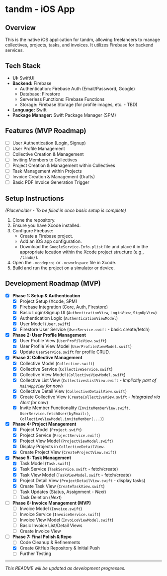# tandm - iOS App

## Overview

This is the native iOS application for tandm, allowing freelancers to manage collectives, projects, tasks, and invoices. It utilizes Firebase for backend services.

## Tech Stack

-   **UI:** SwiftUI
-   **Backend:** Firebase
    -   Authentication: Firebase Auth (Email/Password, Google)
    -   Database: Firestore
    -   Serverless Functions: Firebase Functions
    -   Storage: Firebase Storage (for profile images, etc. - TBD)
-   **Language:** Swift
-   **Package Manager:** Swift Package Manager (SPM)

## Features (MVP Roadmap)

-   [ ] User Authentication (Login, Signup)
-   [ ] User Profile Management
-   [ ] Collective Creation & Management
-   [ ] Inviting Members to Collectives
-   [ ] Project Creation & Management within Collectives
-   [ ] Task Management within Projects
-   [ ] Invoice Creation & Management (Drafts)
-   [ ] Basic PDF Invoice Generation Trigger

## Setup Instructions

*(Placeholder - To be filled in once basic setup is complete)*

1.  Clone the repository.
2.  Ensure you have Xcode installed.
3.  Configure Firebase:
    *   Create a Firebase project.
    *   Add an iOS app configuration.
    *   Download the `GoogleService-Info.plist` file and place it in the appropriate location within the Xcode project structure (e.g., `/tandm/`).
4.  Open the `.xcodeproj` or `.xcworkspace` file in Xcode.
5.  Build and run the project on a simulator or device.

## Development Roadmap (MVP)

- [x] **Phase 1: Setup & Authentication**
    - [x] Project Setup (Xcode, SPM)
    - [x] Firebase Integration (Core, Auth, Firestore)
    - [x] Basic Login/Signup UI (`AuthenticationView`, `LoginView`, `SignUpView`)
    - [x] Authentication Logic (`AuthenticationViewModel`)
    - [x] User Model (`User.swift`)
    - [x] Firestore User Service (`UserService.swift` - basic create/fetch)

- [x] **Phase 2: User Profile Management**
    - [x] User Profile View (`UserProfileView.swift`)
    - [x] User Profile View Model (`UserProfileViewModel.swift`)
    - [x] Update `UserService.swift` for profile CRUD.

- [x] **Phase 3: Collective Management**
    - [x] Collective Model (`Collective.swift`)
    - [x] Collective Service (`CollectiveService.swift`)
    - [x] Collective View Model (`CollectiveViewModel.swift`)
    - [x] Collective List View (`CollectivesListView.swift` - *Implicitly part of `MainAppView` for now*)
    - [x] Collective Detail View (`CollectiveDetailView.swift`)
    - [x] Create Collective View (`CreateCollectiveView.swift` - *Integrated via Alert for now*)
    - [x] Invite Member Functionality (`InviteMemberView.swift`, `UserService.fetchUser(byEmail:)`, `CollectiveViewModel.inviteMember(...)`)

- [x] **Phase 4: Project Management**
    - [x] Project Model (`Project.swift`)
    - [x] Project Service (`ProjectService.swift`)
    - [x] Project View Model (`ProjectViewModel.swift`)
    - [x] Display Projects in `CollectiveDetailView`.
    - [x] Create Project View (`CreateProjectView.swift`)

- [x] **Phase 5: Task Management**
    - [x] Task Model (`Task.swift`)
    - [x] Task Service (`TaskService.swift` - fetch/create)
    - [x] Task View Model (`TaskViewModel.swift` - fetch/create)
    - [x] Project Detail View (`ProjectDetailView.swift` - display tasks)
    - [x] Create Task View (`CreateTaskView.swift`)
    - [ ] Task Updates (Status, Assignment - *Next*)
    - [ ] Task Deletion (*Next*)

- [ ] **Phase 6: Invoice Management (MVP)**
    - [ ] Invoice Model (`Invoice.swift`)
    - [ ] Invoice Service (`InvoiceService.swift`)
    - [ ] Invoice View Model (`InvoiceViewModel.swift`)
    - [ ] Basic Invoice List/Detail Views
    - [ ] Create Invoice View

- [ ] **Phase 7: Final Polish & Repo**
    - [ ] Code Cleanup & Refinements
    - [x] Create GitHub Repository & Initial Push
    - [ ] Further Testing

---

*This README will be updated as development progresses.* 